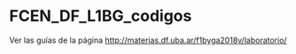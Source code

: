 # FCEN_DF_L1BG_codigos
Ver las guías de la página
http://materias.df.uba.ar/f1byga2018v/laboratorio/
